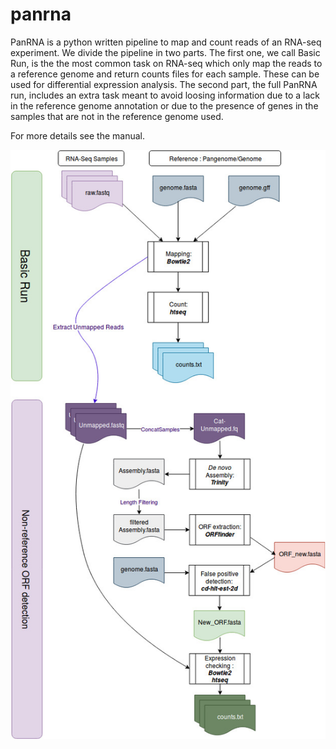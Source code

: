 # panrna
PanRNA is a python written pipeline to map and count reads of an RNA-seq experiment. We divide the pipeline in two parts. The first one, we call Basic Run, is the the most common task on RNA-seq which only map the reads to a reference genome and return counts files for each sample. These can be used for differential expression analysis. The second part, the full PanRNA run, includes an extra task meant to avoid loosing information due to a lack in the reference genome annotation or due to the presence of genes in the samples that are not in the reference genome used.

For more details see the manual.


![PanRAN](https://github.com/Mimop/panrna/blob/master/panrna.jpg)

